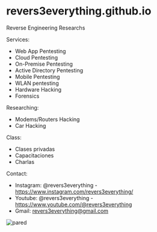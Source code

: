 # revers3everything.github.io
Reverse Engineering Researchs

Services:

  - Web App Pentesting
  - Cloud Pentesting
  - On-Premise Pentesting
  - Active Directory Pentesting
  - Mobile Pentesting
  - WLAN pentesting
  - Hardware Hacking
  - Forensics
    
Researching:

  - Modems/Routers Hacking
  - Car Hacking

Class:
  - Clases privadas
  - Capacitaciones
  - Charlas

Contact:

  - Instagram: @revers3everything - https://www.instagram.com/revers3everything/
  - Youtube: @revers3everything - https://www.youtube.com/@revers3everything
  - Gmail: revers3everything@gmail.com
    


![pared](https://github.com/revers3everything/revers3everything.github.io/assets/164106282/bd06e219-efd9-4a20-a9a2-90ead22a07c2)
